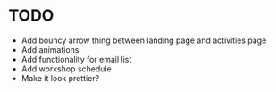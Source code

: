 # TODO

- Add bouncy arrow thing between landing page and activities page
- Add animations
- Add functionality for email list
- Add workshop schedule
- Make it look prettier?